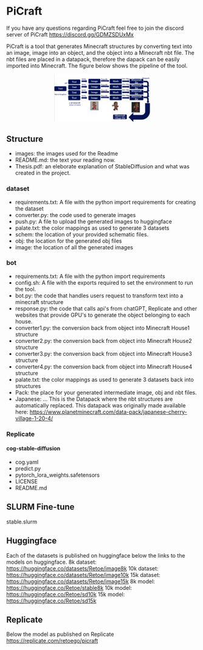 # PiCraft
If you have any questions regarding PiCraft feel free to join the discord server of PiCraft
https://discord.gg/GDMZSDUxMx

PiCraft is a tool that generates Minecraft structures by converting text into an image, image into an object, and the object into a Minecraft nbt file.
The nbt files are placed in a datapack, therefore the dapack can be easily imported into Minecraft. 
The figure below shows the pipeline of the tool.
<p align="center">
  <img src="images/Pipeline.png" alt="Pipeline" width="50%" />
</p>

## Structure
- images: the images used for the Readme
- README.md: the text your reading now.
- Thesis.pdf: an eleborate explanation of StableDiffusion and what was created in the project.

### dataset
  - requirements.txt: A file with the python import requirements for creating the dataset
  - converter.py: the code used to generate images
  - push.py: A file to upload the generated images to huggingface
  - palate.txt: the color mappings as used to generate 3 datasets
  - schem: the location of your provided schematic files.
  - obj: the location for the generated obj files
  - image: the location of all the generated images
### bot
  - requirements.txt: A file with the python import requirements
  - config.sh: A file with the exports required to set the environment to run the tool.
  - bot.py: the code that handles users request to transform text into a minecraft structure
  - response.py: the code that calls api's from chatGPT, Replicate and other websites that provide GPU's to generate the object belonging to each house.
  - converter1.py: the conversion back from object into Minecraft House1 structure
  - converter2.py: the conversion back from object into Minecraft House2 structure
  - converter3.py: the conversion back from object into Minecraft House3 structure
  - converter4.py: the conversion back from object into Minecraft House4 structure
  - palate.txt: the color mappings as used to generate 3 datasets back into structures
  - Pack: the place for your generated intermediate image, obj and nbt files.
  - Japanese: ... This is the Datapack where the nbt structures are automatically replaced. This datapack was originally made available here: https://www.planetminecraft.com/data-pack/japanese-cherry-village-1-20-4/
### Replicate
#### cog-stable-diffusion
- cog.yaml
- predict.py
- pytorch_lora_weights.safetensors
- LICENSE
- README.md

## SLURM Fine-tune
stable.slurm

## Huggingface
Each of the datasets is published on huggingface below the links to the models on huggingface.
8k dataset: https://huggingface.co/datasets/Retoe/image8k
10k dataset: https://huggingface.co/datasets/Retoe/image10k
15k dataset: https://huggingface.co/datasets/Retoe/image15k
8k model: https://huggingface.co/Retoe/stable8k
10k model: https://huggingface.co/Retoe/sd10k
15k model: https://huggingface.co/Retoe/sd15k


## Replicate
Below the model as published on Replicate
https://replicate.com/retoego/picraft
